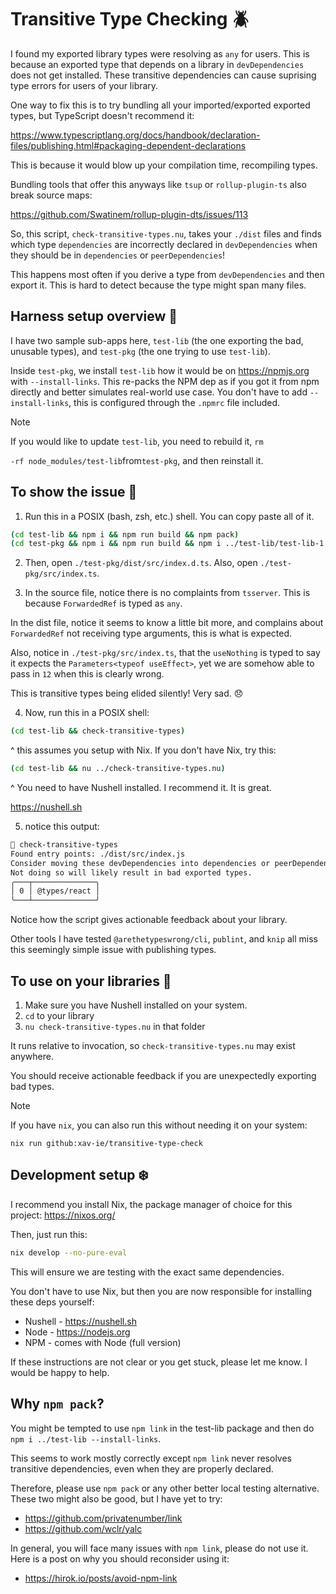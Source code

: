 # Transitive Type Checking 🪲

I found my exported library types were resolving as `any` for users. This is
because an exported type that depends on a library in `devDependencies` does not
get installed. These transitive dependencies can cause suprising type errors
for users of your library.

One way to fix this is to try bundling all your imported/exported exported
types, but TypeScript doesn't recommend it:

https://www.typescriptlang.org/docs/handbook/declaration-files/publishing.html#packaging-dependent-declarations

This is because it would blow up your compilation time, recompiling types.

Bundling tools that offer this anyways like `tsup` or `rollup-plugin-ts` also break
source maps:

https://github.com/Swatinem/rollup-plugin-dts/issues/113

So, this script, `check-transitive-types.nu`, takes your `./dist` files and finds which
type `dependencies` are incorrectly declared in `devDependencies` when they should
be in `dependencies` or `peerDependencies`!

This happens most often if you derive a type from `devDependencies` and then
export it. This is hard to detect because the type might span many files.

## Harness setup overview 🧱

I have two sample sub-apps here, `test-lib` (the one exporting the bad,
unusable types), and `test-pkg` (the one trying to use `test-lib`).

Inside `test-pkg`, we install `test-lib` how it would be on https://npmjs.org with
`--install-links`. This re-packs the NPM dep as if you got it from npm directly
and better simulates real-world use case. You don't have to add
`--install-links`, this is configured through the `.npmrc` file included.

> [!NOTE]
> If you would like to update `test-lib`, you need to rebuild it, `rm`
>
> `-rf node_modules/test-lib`from`test-pkg`, and then reinstall it.

## To show the issue 🧪

1. Run this in a POSIX (bash, zsh, etc.) shell. You can copy paste all of it.

```bash
(cd test-lib && npm i && npm run build && npm pack)
(cd test-pkg && npm i && npm run build && npm i ../test-lib/test-lib-1.0.0.tgz)
```

2. Then, open `./test-pkg/dist/src/index.d.ts`. Also, open `./test-pkg/src/index.ts`.

3. In the source file, notice there is no complaints from `tsserver`. This is because
   `ForwardedRef` is typed as `any`.

In the dist file, notice it seems to know a little bit more, and complains about
`ForwardedRef` not receiving type arguments, this is what is expected.

Also, notice in `./test-pkg/src/index.ts`, that the `useNothing` is typed to say
it expects the `Parameters<typeof useEffect>`, yet we are somehow able to pass
in `12` when this is clearly wrong.

This is transitive types being elided silently! Very sad. 😞

4. Now, run this in a POSIX shell:

```bash
(cd test-lib && check-transitive-types)
```

^ this assumes you setup with Nix.
If you don't have Nix, try this:

```bash
(cd test-lib && nu ../check-transitive-types.nu)
```

^ You need to have Nushell installed. I recommend it. It is great.

https://nushell.sh

5. notice this output:

```sh
 check-transitive-types
Found entry points: ./dist/src/index.js
Consider moving these devDependencies into dependencies or peerDependencies.
Not doing so will likely result in bad exported types.
╭───┬──────────────╮
│ 0 │ @types/react │
╰───┴──────────────╯
```

Notice how the script gives actionable feedback about your library.

Other tools I have tested `@arethetypeswrong/cli`, `publint`, and `knip` all
miss this seemingly simple issue with publishing types.

## To use on your libraries 🐁

1. Make sure you have Nushell installed on your system.
2. `cd` to your library
3. `nu check-transitive-types.nu` in that folder

It runs relative to invocation, so `check-transitive-types.nu` may exist anywhere.

You should receive actionable feedback if you are unexpectedly exporting bad
types.

> [!NOTE]
> If you have `nix`, you can also run this without needing it on your system:
>
> `nix run github:xav-ie/transitive-type-check`

## Development setup ❄️

I recommend you install Nix, the package manager of choice for this project:
https://nixos.org/

Then, just run this:

```bash
nix develop --no-pure-eval
```

This will ensure we are testing with the exact same dependencies.

You don't have to use Nix, but then you are now responsible for installing
these deps yourself:

- Nushell - https://nushell.sh
- Node - https://nodejs.org
- NPM - comes with Node (full version)

If these instructions are not clear or you get stuck, please let me know. I
would be happy to help.

## Why `npm pack`?

You might be tempted to use `npm link` in the test-lib package and then do `npm i ../test-lib --install-links`.

This seems to work mostly correctly except `npm link` never resolves transitive dependencies, even when they are properly declared.

Therefore, please use `npm pack` or any other better local testing alternative. These two might also be good, but I have yet to try:

- https://github.com/privatenumber/link
- https://github.com/wclr/yalc

In general, you will face many issues with `npm link`, please do not use it. Here is a post on why you should reconsider using it:

- https://hirok.io/posts/avoid-npm-link
